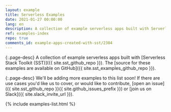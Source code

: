 ```yaml
---
layout: example
title: Serverless Examples
date: 2021-01-27 00:00:00
lang: en
description: A collection of example serverless apps built with Serverless Stack Toolkit (SST).
ref: examples-index
repo: true
comments_id: example-apps-created-with-sst/2304
---
```


{:.page-desc}
A collection of example serverless apps built with [Serverless Stack Toolkit (SST)]({{ site.sst_github_repo }}). The [source for these examples are available on GitHub]({{ site.sst_examples_github_repo }}).

{:.page-desc}
We'll be adding more examples to this list soon! If there are use cases you'd like us to cover, or would like to contribute, [open an issue]({{ site.sst_github_repo }}{{ site.github_issues_prefix }}) or [join us on Slack]({{ site.slack_invite_url }}).

{% include examples-list.html %}
